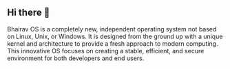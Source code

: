 ## Hi there 👋
Bhairav OS is a completely new, independent operating system not based on Linux, Unix, or Windows. It is designed from the ground up with a unique kernel and architecture to provide a fresh approach to modern computing. This innovative OS focuses on creating a stable, efficient, and secure environment for both developers and end users.
